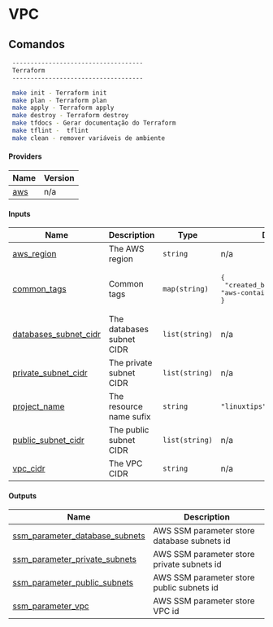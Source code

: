 <!-- BEGIN_TF_DOCS -->
# VPC

## Comandos

```bash
 ------------------------------------
 Terraform
 ------------------------------------

 make init - Terraform init
 make plan - Terraform plan
 make apply - Terraform apply
 make destroy - Terraform destroy
 make tfdocs - Gerar documentação do Terraform
 make tflint -  tflint
 make clean - remover variáveis de ambiente
 ```
#### Providers

| Name | Version |
|------|---------|
| <a name="provider_aws"></a> [aws](#provider\_aws) | n/a |
#### Inputs

| Name | Description | Type | Default | Required |
|------|-------------|------|---------|:--------:|
| <a name="input_aws_region"></a> [aws\_region](#input\_aws\_region) | The AWS region | `string` | n/a | yes |
| <a name="input_common_tags"></a> [common\_tags](#input\_common\_tags) | Common tags | `map(string)` | <pre>{<br>  "created_by": "aws-container-architecture"<br>}</pre> | no |
| <a name="input_databases_subnet_cidr"></a> [databases\_subnet\_cidr](#input\_databases\_subnet\_cidr) | The databases subnet CIDR | `list(string)` | n/a | yes |
| <a name="input_private_subnet_cidr"></a> [private\_subnet\_cidr](#input\_private\_subnet\_cidr) | The private subnet CIDR | `list(string)` | n/a | yes |
| <a name="input_project_name"></a> [project\_name](#input\_project\_name) | The resource name sufix | `string` | `"linuxtips"` | no |
| <a name="input_public_subnet_cidr"></a> [public\_subnet\_cidr](#input\_public\_subnet\_cidr) | The public subnet CIDR | `list(string)` | n/a | yes |
| <a name="input_vpc_cidr"></a> [vpc\_cidr](#input\_vpc\_cidr) | The VPC CIDR | `string` | n/a | yes |
#### Outputs

| Name | Description |
|------|-------------|
| <a name="output_ssm_parameter_database_subnets"></a> [ssm\_parameter\_database\_subnets](#output\_ssm\_parameter\_database\_subnets) | AWS SSM parameter store database subnets id |
| <a name="output_ssm_parameter_private_subnets"></a> [ssm\_parameter\_private\_subnets](#output\_ssm\_parameter\_private\_subnets) | AWS SSM parameter store private subnets id |
| <a name="output_ssm_parameter_public_subnets"></a> [ssm\_parameter\_public\_subnets](#output\_ssm\_parameter\_public\_subnets) | AWS SSM parameter store public subnets id |
| <a name="output_ssm_parameter_vpc"></a> [ssm\_parameter\_vpc](#output\_ssm\_parameter\_vpc) | AWS SSM parameter store VPC id |
<!-- END_TF_DOCS --> 
